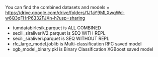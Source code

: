 You can find the combined datasets and models = https://drive.google.com/drive/folders/1J1aY9MLXwqWd-w6Q3qFHrP6332FJXn-h?usp=sharing

- tumdatabirlesik.parquet is ALL COMBINED 
- secili_siraliveriV2.parquet is SEQ WITH REPL
- secili_siraliveri.parquet is SEQ WITHOUT REPL
- rfc_large_model.joblib is Multi-classification RFC saved model
- xgb_model_binary.pkl is Binary Classification XGBoost saved model

